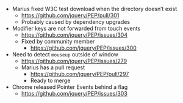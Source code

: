 * Marius fixed W3C test download when the directory doesn’t exist
  * https://github.com/jquery/PEP/pull/301
  * Probably caused by dependency upgrades
* Modifier keys are not forwarded from touch events
  * https://github.com/jquery/PEP/issues/304
  * Fixed by community member
    * https://github.com/jquery/PEP/issues/300
* Need to detect `mouseup` outside of window
  * https://github.com/jquery/PEP/issues/279
  * Marius has a pull request
    * https://github.com/jquery/PEP/pull/297
    * Ready to merge
* Chrome released Pointer Events behind a flag
  * https://github.com/jquery/PEP/issues/303
